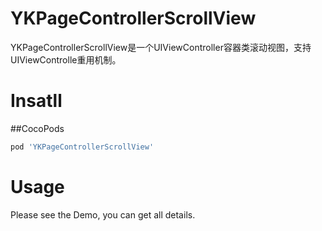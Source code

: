 # YKPageControllerScrollView
YKPageControllerScrollView是一个UIViewController容器类滚动视图，支持UIViewControlle重用机制。


# Insatll
##CocoPods
```ruby
pod 'YKPageControllerScrollView'
```

# Usage

Please see the Demo, you can get all details.
